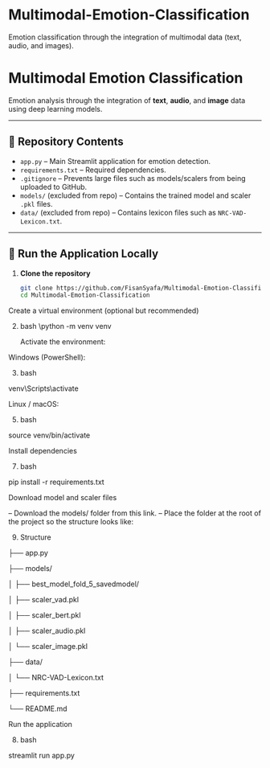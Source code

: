# Multimodal-Emotion-Classification
Emotion classification through the integration of multimodal data (text, audio, and images).

# Multimodal Emotion Classification

Emotion analysis through the integration of **text**, **audio**, and **image** data using deep learning models.

---

## 📂 Repository Contents

- `app.py` – Main Streamlit application for emotion detection.  
- `requirements.txt` – Required dependencies.  
- `.gitignore` – Prevents large files such as models/scalers from being uploaded to GitHub.  
- `models/` (excluded from repo) – Contains the trained model and scaler `.pkl` files.  
- `data/` (excluded from repo) – Contains lexicon files such as `NRC-VAD-Lexicon.txt`.  

---

## 🚀 Run the Application Locally

1. **Clone the repository**  
   ```bash
   git clone https://github.com/FisanSyafa/Multimodal-Emotion-Classification.git
   cd Multimodal-Emotion-Classification
Create a virtual environment (optional but recommended)

2. bash
   \python -m venv venv

   Activate the environment:


Windows (PowerShell):


3. bash

venv\Scripts\activate

Linux / macOS:


5. bash

source venv/bin/activate

Install dependencies


7. bash

pip install -r requirements.txt

Download model and scaler files

– Download the models/ folder from this link.
– Place the folder at the root of the project so the structure looks like:

9. Structure
   
├── app.py

├── models/

│   ├── best_model_fold_5_savedmodel/

│   ├── scaler_vad.pkl

│   ├── scaler_bert.pkl

│   ├── scaler_audio.pkl

│   └── scaler_image.pkl

├── data/

│   └── NRC-VAD-Lexicon.txt

├── requirements.txt

└── README.md

Run the application


8. bash

streamlit run app.py
